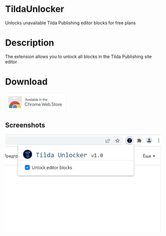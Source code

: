 # TildaUnlocker
Unlocks unavailable Tilda Publishing editor blocks for free plans

# Description
The extension allows you to unlock all blocks in the Tilda Publishing site editor

# Download
[![Download](https://raw.githubusercontent.com/NightStrang6r/TildaUnlocker/main/Design/Assets/AvailableInTheChromeWebStore.png)](https://chrome.google.com/webstore/detail/tilda-unlocker/knpphkffjenkoekokcdihbijgpcpbdkc)

## Screenshots
![Screenshot1](https://raw.githubusercontent.com/NightStrang6r/TildaUnlocker/v1.0.0/Design/Screenshots/Screenshot_78.png)